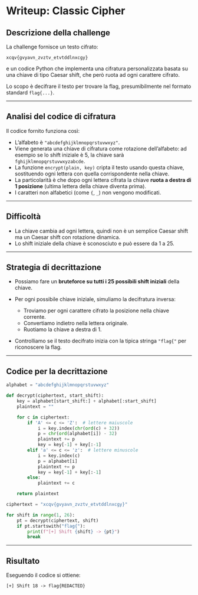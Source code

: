 # Writeup: Classic Cipher

## Descrizione della challenge

La challenge fornisce un testo cifrato:

```
xcqv{gvyavn_zvztv_etvtddlnxcgy}
```

e un codice Python che implementa una cifratura personalizzata basata su una chiave di tipo Caesar shift, che però ruota ad ogni carattere cifrato.

Lo scopo è decifrare il testo per trovare la flag, presumibilmente nel formato standard `flag{...}`.

---

## Analisi del codice di cifratura

Il codice fornito funziona così:

* L’alfabeto è `"abcdefghijklmnopqrstuvwxyz"`.
* Viene generata una chiave di cifratura come rotazione dell’alfabeto: ad esempio se lo shift iniziale è 5, la chiave sarà `fghijklmnopqrstuvwxyzabcde`.
* La funzione `encrypt(plain, key)` cripta il testo usando questa chiave, sostituendo ogni lettera con quella corrispondente nella chiave.
* La particolarità è che dopo ogni lettera cifrata la chiave **ruota a destra di 1 posizione** (ultima lettera della chiave diventa prima).
* I caratteri non alfabetici (come `{`, `_`) non vengono modificati.

---

## Difficoltà

* La chiave cambia ad ogni lettera, quindi non è un semplice Caesar shift ma un Caesar shift con rotazione dinamica.
* Lo shift iniziale della chiave è sconosciuto e può essere da 1 a 25.

---

## Strategia di decrittazione

* Possiamo fare un **bruteforce su tutti i 25 possibili shift iniziali** della chiave.
* Per ogni possibile chiave iniziale, simuliamo la decifratura inversa:

  * Troviamo per ogni carattere cifrato la posizione nella chiave corrente.
  * Convertiamo indietro nella lettera originale.
  * Ruotiamo la chiave a destra di 1.
* Controlliamo se il testo decifrato inizia con la tipica stringa `"flag{"` per riconoscere la flag.

---

## Codice per la decrittazione

```python
alphabet = "abcdefghijklmnopqrstuvwxyz"

def decrypt(ciphertext, start_shift):
    key = alphabet[start_shift:] + alphabet[:start_shift]
    plaintext = ""

    for c in ciphertext:
        if 'A' <= c <= 'Z':  # lettere maiuscole
            i = key.index(chr(ord(c) + 32))
            p = chr(ord(alphabet[i]) - 32)
            plaintext += p
            key = key[-1] + key[:-1]
        elif 'a' <= c <= 'z':  # lettere minuscole
            i = key.index(c)
            p = alphabet[i]
            plaintext += p
            key = key[-1] + key[:-1]
        else:
            plaintext += c

    return plaintext

ciphertext = "xcqv{gvyavn_zvztv_etvtddlnxcgy}"

for shift in range(1, 26):
    pt = decrypt(ciphertext, shift)
    if pt.startswith("flag{"):
        print(f"[+] Shift {shift} -> {pt}")
        break
```

---

## Risultato

Eseguendo il codice si ottiene:

```
[+] Shift 18 -> flag{REDACTED}
```
